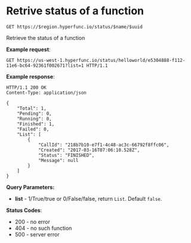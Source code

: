 # Retrive status of a function

`GET https://$region.hyperfunc.io/status/$name/$uuid`

Retrieve the status of a function

**Example request**:

```
GET https://us-west-1.hyperfunc.io/status/helloworld/e5304888-f112-11e6-bc64-92361f002671?list=1 HTTP/1.1
```

**Example response**:

```
HTTP/1.1 200 OK
Content-Type: application/json

{
    "Total": 1,
    "Pending": 0,
    "Running": 0,
    "Finished": 1,
    "Failed": 0,
    "List": [
        {
            "CallId": "218b7b10-e7f1-4c48-ac3c-66792f8ffc06",
            "Created": "2017-03-16T07:06:10.528Z",
            "Status": "FINISHED",
            "Message": null
        }
    ]
}
```

**Query Parameters:**

- **list** - 1/True/true or 0/False/false, return `List`. Default `false`.

**Status Codes**:

* 200 - no error
* 404 - no such function
* 500 - server error
